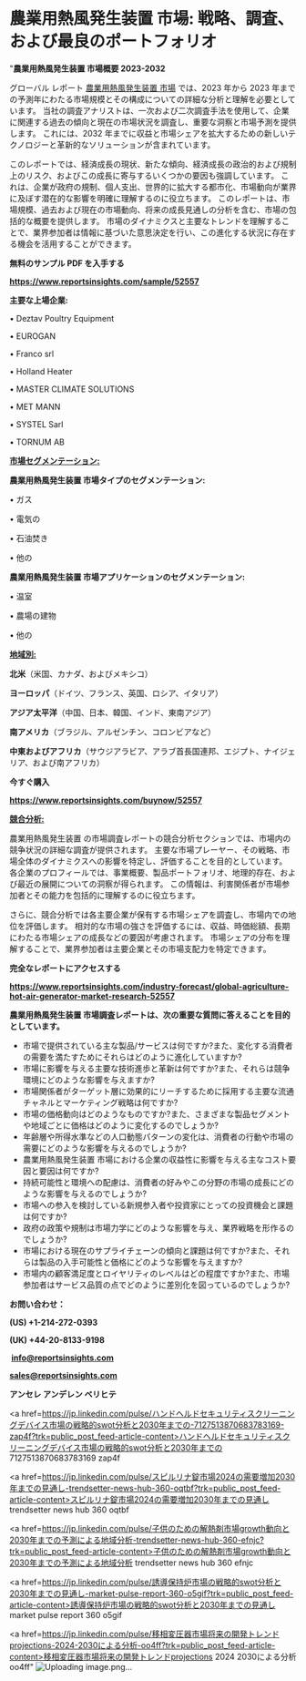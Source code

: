 # 農業用熱風発生装置 市場: 戦略、調査、および最良のポートフォリオ

"<strong>農業用熱風発生装置 市場概要 2023-2032</strong>

グローバル レポート <a href=https://www.reportsinsights.com/sample/52557>農業用熱風発生装置 市場</a> では、2023 年から 2023 年までの予測年にわたる市場規模とその構成についての詳細な分析と理解を必要としています。 当社の調査アナリストは、一次および二次調査手法を使用して、企業に関連する過去の傾向と現在の市場状況を調査し、重要な洞察と市場予測を提供します。 これには、2032 年までに収益と市場シェアを拡大​​するための新しいテクノロジーと革新的なソリューションが含まれています。

このレポートでは、経済成長の現状、新たな傾向、経済成長の政治的および規制上のリスク、およびこの成長に寄与するいくつかの要因も強調しています。 これは、企業が政府の規制、個人支出、世界的に拡大する都市化、市場動向が業界に及ぼす潜在的な影響を明確に理解するのに役立ちます。 このレポートは、市場規模、過去および現在の市場動向、将来の成長見通しの分析を含む、市場の包括的な概要を提供します。 市場のダイナミクスと主要なトレンドを理解することで、業界参加者は情報に基づいた意思決定を行い、この進化する状況に存在する機会を活用することができます。

<strong><b>無料のサンプル PDF を入手する</b></strong>

<a href=https://www.reportsinsights.com/sample/52557><strong><u>https://www.reportsinsights.com/sample/52557</u></strong></a>

<strong>主要な上場企業:</strong>

• Deztav Poultry Equipment

• EUROGAN

• Franco srl

• Holland Heater

• MASTER CLIMATE SOLUTIONS

• MET MANN

• SYSTEL Sarl

• TORNUM AB

<strong><u>市場セグメンテーション</u></strong><strong><u>:</u></strong>

<strong>農業用熱風発生装置 市場タイプのセグメンテーション:</strong>

• ガス

• 電気の

• 石油焚き

• 他の

<strong>農業用熱風発生装置 市場アプリケーションのセグメンテーション:</strong>

• 温室

• 農場の建物

• 他の

<strong><u>地域別</u></strong><strong><u>:</u></strong>

<strong>北米</strong>（米国、カナダ、およびメキシコ）

<strong>ヨーロッパ</strong>（ドイツ、フランス、英国、ロシア、イタリア）

<strong>アジア太平洋</strong>（中国、日本、韓国、インド、東南アジア）

<strong>南アメリカ</strong>（ブラジル、アルゼンチン、コロンビアなど）

<strong>中東およびアフリカ</strong>（サウジアラビア、アラブ首長国連邦、エジプト、ナイジェリア、および南アフリカ）

<strong>今すぐ購入</strong>

<a href=https://www.reportsinsights.com/buynow/52557><strong><u>https://www.reportsinsights.com/buynow/52557</u></strong></a>

<strong><u>競合分析:</u></strong>

農業用熱風発生装置 の市場調査レポートの競合分析セクションでは、市場内の競争状況の詳細な調査が提供されます。 主要な市場プレーヤー、その戦略、市場全体のダイナミクスへの影響を特定し、評価することを目的としています。 各企業のプロフィールでは、事業概要、製品ポートフォリオ、地理的存在、および最近の展開についての洞察が得られます。 この情報は、利害関係者が市場参加者とその能力を包括的に理解するのに役立ちます。

さらに、競合分析では各主要企業が保有する市場シェアを調査し、市場内での地位を評価します。 相対的な市場の強さを評価するには、収益、時価総額、長期にわたる市場シェアの成長などの要因が考慮されます。 市場シェアの分布を理解することで、業界参加者は主要企業とその市場支配力を特定できます。

<strong>完全なレポートにアクセスする</strong>

<a href=https://www.reportsinsights.com/industry-forecast/global-agriculture-hot-air-generator-market-research-52557><strong><u><b>https://www.reportsinsights.com/industry-forecast/global-agriculture-hot-air-generator-market-research-52557</b></u></strong></a>

<strong><b>農業用熱風発生装置 市場調査レポートは、次の重要な質問に答えることを目的としています。</b></strong>
<ul>
  <li>市場で提供されている主な製品/サービスは何ですか?また、変化する消費者の需要を満たすためにそれらはどのように進化していますか?</li>
  <li>市場に影響を与える主要な技術進歩と革新は何ですか?また、それらは競争環境にどのような影響を与えますか?</li>
  <li>市場関係者がターゲット層に効果的にリーチするために採用する主要な流通チャネルとマーケティング戦略は何ですか?</li>
  <li>市場の価格動向はどのようなものですか?また、さまざまな製品セグメントや地域ごとに価格はどのように変化するのでしょうか?</li>
  <li>年齢層や所得水準などの人口動態パターンの変化は、消費者の行動や市場の需要にどのような影響を与えるのでしょうか?</li>
  <li>農業用熱風発生装置 市場における企業の収益性に影響を与える主なコスト要因と要因は何ですか?</li>
  <li>持続可能性と環境への配慮は、消費者の好みやこの分野の市場の成長にどのような影響を与えるのでしょうか?</li>
  <li>市場への参入を検討している新規参入者や投資家にとっての投資機会と課題は何ですか?</li>
  <li>政府の政策や規制は市場力学にどのような影響を与え、業界戦略を形作るのでしょうか?</li>
  <li>市場における現在のサプライチェーンの傾向と課題は何ですか?また、それらは製品の入手可能性と価格にどのような影響を与えますか?</li>
  <li>市場内の顧客満足度とロイヤリティのレベルはどの程度ですか?また、市場参加者はサービス品質の点でどのように差別化を図っているのでしょうか?</li>
</ul>
<strong>お問い合わせ：</strong>

<strong>(US) +1-214-272-0393</strong>

<strong>(UK) +44-20-8133-9198</strong>

<strong> </strong><a href=info@reportsinsights.com><strong><u>info@reportsinsights.com</u></strong></a>

<a href=sales@reportsinsights.com><strong><u>sales@reportsinsights.com</u></strong></a>

<strong>アンセレ アンデレン ベリヒテ</strong>

<a href=https://jp.linkedin.com/pulse/ハンドヘルドセキュリティスクリーニングデバイス市場の戦略的swot分析と2030年までの-7127513870683783169-zap4f?trk=public_post_feed-article-content>ハンドヘルドセキュリティスクリーニングデバイス市場の戦略的swot分析と2030年までの 7127513870683783169 zap4f</a>

<a href=https://jp.linkedin.com/pulse/スピルリナ錠市場2024の需要増加2030年までの見通し-trendsetter-news-hub-360-oqtbf?trk=public_post_feed-article-content>スピルリナ錠市場2024の需要増加2030年までの見通し trendsetter news hub 360 oqtbf</a>

<a href=https://jp.linkedin.com/pulse/子供のための解熱剤市場growth動向と2030年までの予測による地域分析-trendsetter-news-hub-360-efnjc?trk=public_post_feed-article-content>子供のための解熱剤市場growth動向と2030年までの予測による地域分析 trendsetter news hub 360 efnjc</a>

<a href=https://jp.linkedin.com/pulse/誘導保持炉市場の戦略的swot分析と2030年までの見通し-market-pulse-report-360-o5gif?trk=public_post_feed-article-content>誘導保持炉市場の戦略的swot分析と2030年までの見通し market pulse report 360 o5gif</a>

<a href=https://jp.linkedin.com/pulse/移相変圧器市場将来の開発トレンドprojections-2024-2030による分析-oo4ff?trk=public_post_feed-article-content>移相変圧器市場将来の開発トレンドprojections 2024 2030による分析 oo4ff</a>"
![Uploading image.png…]()
